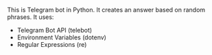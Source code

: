 This is Telegram bot in Python.
It creates an answer based on random phrases.
It uses:
- Telegram Bot API (telebot)
- Environment Variables (dotenv)
- Regular Expressions (re) 
